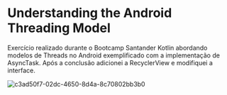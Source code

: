 # Understanding the Android Threading Model

Exercício realizado durante o Bootcamp Santander Kotlin abordando modelos de Threads no Android exemplificado com a implementação de AsyncTask.
Após a conclusão adicionei a RecyclerView e modifiquei a interface.



![c3ad50f7-02dc-4650-8d4a-8c70802bb3b0](https://user-images.githubusercontent.com/86584283/136797993-e7c919eb-9a9d-4f6b-bef3-07fcd7eb3559.jpg)
